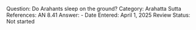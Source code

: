 Question: Do Arahants sleep on the ground?
Category: Arahatta
Sutta References: AN 8.41
Answer: -
Date Entered: April 1, 2025
Review Status: Not started